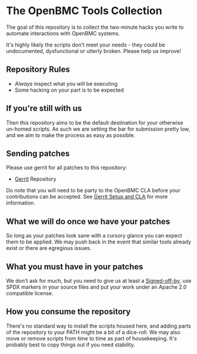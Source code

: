 # The OpenBMC Tools Collection

The goal of this repository is to collect the two-minute hacks you write to
automate interactions with OpenBMC systems.

It's highly likely the scripts don't meet your needs - they could be
undocumented, dysfunctional or utterly broken. Please help us improve!

## Repository Rules

* _Always_ inspect what you will be executing
* Some hacking on your part is to be expected

## If you're still with us

Then this repository aims to be the default destination for your otherwise
un-homed scripts. As such we are setting the bar for submission pretty low,
and we aim to make the process as easy as possible.

## Sending patches

Please use gerrit for all patches to this repository:

* [Gerrit](https://gerrit.openbmc-project.xyz/) Repository

Do note that you will need to be party to the OpenBMC CLA before your
contributions can be accepted. See [Gerrit Setup and CLA][1]
for more information.

## What we will do once we have your patches

So long as your patches look sane with a cursory glance you can expect them to
be applied. We may push back in the event that similar tools already exist or
there are egregious issues.

## What you must have in your patches

We don't ask for much, but you need to give us at least a
[Signed-off-by](https://developercertificate.org/), use SPDX markers in your
source files and put your work under an Apache 2.0 compatible license.

## How you consume the repository

There's no standard way to install the scripts housed here, and adding parts of
the repository to your PATH might be a bit of a dice-roll. We may also move or
remove scripts from time to time as part of housekeeping. It's probably best to
copy things out if you need stability.

[1]: https://github.com/openbmc/docs/blob/master/CONTRIBUTING.md#submitting-changes-via-gerrit-server
